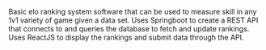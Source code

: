 Basic elo ranking system software that can be used to measure skill in any 1v1 variety of game given a data set. Uses Springboot to create a REST API that connects to and queries the database to fetch and update rankings. Uses ReactJS to display the rankings and submit data through the API.
